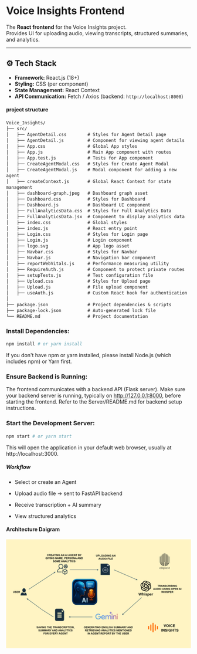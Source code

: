 
# Voice Insights Frontend

The **React frontend** for the Voice Insights project.  
Provides UI for uploading audio, viewing transcripts, structured summaries, and analytics.

---

## ⚙️ Tech Stack
- **Framework:** React.js (18+)
- **Styling:** CSS (per component)
- **State Management:** React Context
- **API Communication:** Fetch / Axios (backend: `http://localhost:8000`)


#### project structure ######

```plaintext
Voice_Insights/
├── src/
│   ├── AgentDetail.css        # Styles for Agent Detail page
│   ├── AgentDetail.js         # Component for viewing agent details
│   ├── App.css                # Global App styles
│   ├── App.js                 # Main App component with routes
│   ├── App.test.js            # Tests for App component
│   ├── CreateAgentModal.css   # Styles for Create Agent Modal
│   ├── CreateAgentModal.js    # Modal component for adding a new agent
│   ├── createContext.js       # Global React Context for state management
│   ├── dashboard-graph.jpeg   # Dashboard graph asset
│   ├── Dashboard.css          # Styles for Dashboard
│   ├── Dashboard.js           # Dashboard UI component
│   ├── FullAnalyticsData.css  # Styles for Full Analytics Data
│   ├── FullAnalyticsData.jsx  # Component to display analytics data
│   ├── index.css              # Global styles
│   ├── index.js               # React entry point
│   ├── Login.css              # Styles for Login page
│   ├── Login.js               # Login component
│   ├── logo.svg               # App logo asset
│   ├── Navbar.css             # Styles for Navbar
│   ├── Navbar.js              # Navigation bar component
│   ├── reportWebVitals.js     # Performance measuring utility
│   ├── RequireAuth.js         # Component to protect private routes
│   ├── setupTests.js          # Test configuration file
│   ├── Upload.css             # Styles for Upload page
│   ├── Upload.js              # File upload component
│   ├── useAuth.js             # Custom React hook for authentication
│
├── package.json               # Project dependencies & scripts
├── package-lock.json          # Auto-generated lock file
└── README.md                  # Project documentation

```


### Install Dependencies:

```bash
npm install # or yarn install
```

If you don't have npm or yarn installed, please install Node.js (which includes npm) or Yarn first.

### Ensure Backend is Running:

The frontend communicates with a backend API (Flask server). Make sure your backend server is running, typically on http://127.0.0.1:8000, before starting the frontend. Refer to the Server/README.md for backend setup instructions.

### Start the Development Server:

```bash
npm start # or yarn start
```

This will open the application in your default web browser, usually at http://localhost:3000.

##### Workflow ####

* Select or create an Agent

* Upload audio file → sent to FastAPI backend

* Receive transcription + AI summary

* View structured analytics


#### Architecture Daigram ###############################

![Architecture](Docs/Voice_Insights_Architecture_Diagram.png)
